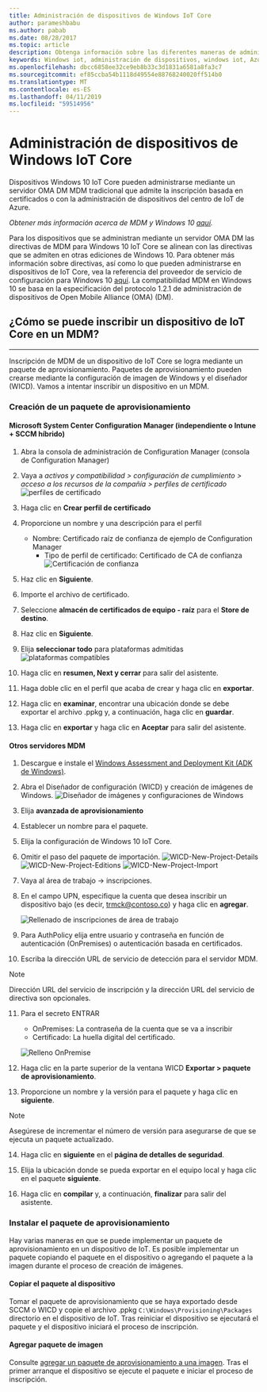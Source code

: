 ```yaml
---
title: Administración de dispositivos de Windows IoT Core
author: parameshbabu
ms.author: pabab
ms.date: 08/28/2017
ms.topic: article
description: Obtenga información sobre las diferentes maneras de administrar dispositivos Windows 10 IoT Core.
keywords: Windows iot, administración de dispositivos, windows iot, Azure DM, Hub de Azure, Azure IoT
ms.openlocfilehash: dbcc6858ee32ce9eb8b33c3d1831a6581a8fa3c7
ms.sourcegitcommit: ef85ccba54b1118d49554e88768240020ff514b0
ms.translationtype: MT
ms.contentlocale: es-ES
ms.lasthandoff: 04/11/2019
ms.locfileid: "59514956"
---
```

# <a name="managing-windows-iot-core-devices"></a>Administración de dispositivos de Windows IoT Core

Dispositivos Windows 10 IoT Core pueden administrarse mediante un servidor OMA DM MDM tradicional que admite la inscripción basada en certificados o con la administración de dispositivos del centro de IoT de Azure.  

 _Obtener más información acerca de MDM y Windows 10 [aquí](https://msdn.microsoft.com/library/windows/hardware/dn914769(v=vs.85).aspx)._  

Para los dispositivos que se administran mediante un servidor OMA DM las directivas de MDM para Windows 10 IoT Core se alinean con las directivas que se admiten en otras ediciones de Windows 10. Para obtener más información sobre directivas, así como lo que pueden administrarse en dispositivos de IoT Core, vea la referencia del proveedor de servicio de configuración para Windows 10 [aquí](https://aka.ms/csplist). La compatibilidad MDM en Windows 10 se basa en la especificación del protocolo 1.2.1 de administración de dispositivos de Open Mobile Alliance (OMA) (DM).

## <a name="how-do-i-enroll-an-iot-core-device-into-a-mdm"></a>¿Cómo se puede inscribir un dispositivo de IoT Core en un MDM?
___
Inscripción de MDM de un dispositivo de IoT Core se logra mediante un paquete de aprovisionamiento. Paquetes de aprovisionamiento pueden crearse mediante la configuración de imagen de Windows y el diseñador (WICD). Vamos a intentar inscribir un dispositivo en un MDM.

### <a name="creating-a-provisioning-package"></a>Creación de un paquete de aprovisionamiento

#### <a name="microsoft-system-center-configuration-manager-standalone-or-sccmintune-hybrid"></a>Microsoft System Center Configuration Manager (independiente o Intune + SCCM híbrido)

1. Abra la consola de administración de Configuration Manager (consola de Configuration Manager)

2. Vaya a _activos y compatibilidad > configuración de cumplimiento > acceso a los recursos de la compañía > perfiles de certificado_
   ![perfiles de certificado](../media/ManagingDevices/ConfigMgr-Certificate-Profiles.PNG)

3. Haga clic en **Crear perfil de certificado**

4. Proporcione un nombre y una descripción para el perfil
   - Nombre: Certificado raíz de confianza de ejemplo de Configuration Manager
     - Tipo de perfil de certificado: Certificado de CA de confianza  
     ![Certificación de confianza](../media/ManagingDevices/ConfigMgr-Certificate-Profiles-Wizard.png)

5. Haz clic en **Siguiente**.

6. Importe el archivo de certificado.

7. Seleccione **almacén de certificados de equipo - raíz** para el **Store de destino**.

8. Haz clic en **Siguiente**.

9. Elija **seleccionar todo** para plataformas admitidas ![plataformas compatibles](../media/ManagingDevices/ConfigMgr-Certificate-Profiles-Wizard-Supported-Platforms.png)

10. Haga clic en **resumen, Next y cerrar** para salir del asistente.

11. Haga doble clic en el perfil que acaba de crear y haga clic en **exportar**.

12. Haga clic en **examinar**, encontrar una ubicación donde se debe exportar el archivo .ppkg y, a continuación, haga clic en **guardar**.

13. Haga clic en **exportar** y haga clic en **Aceptar** para salir del asistente.

#### <a name="other-mdm-servers"></a>Otros servidores MDM

1. Descargue e instale el [Windows Assessment and Deployment Kit (ADK de Windows)](https://developer.microsoft.com/windows/hardware/windows-assessment-deployment-kit).

2. Abra el Diseñador de configuración (WICD) y creación de imágenes de Windows.
   ![Diseñador de imágenes y configuraciones de Windows](../media/ManagingDevices/WICD-Start-Page.png)

3. Elija **avanzada de aprovisionamiento**

4. Establecer un nombre para el paquete.

5. Elija la configuración de Windows 10 IoT Core.

6. Omitir el paso del paquete de importación.
   ![WICD-New-Project-Details](../media/ManagingDevices/WICD-Advanced-Provisioning-New-Project-Details.PNG) 
   ![WICD-New-Project-Editions](../media/ManagingDevices/WICD-Advanced-Provisioning-New-Project-Editions.PNG) 
   ![WICD-New-Project-Import](../media/ManagingDevices/WICD-Advanced-Provisioning-New-Project-Import.PNG)

7. Vaya al área de trabajo -> inscripciones.

8. En el campo UPN, especifique la cuenta que desea inscribir un dispositivo bajo (es decir, trmck@contoso.co) y haga clic en **agregar**.

   ![Rellenado de inscripciones de área de trabajo](../media/ManagingDevices/WICD-Workplace-Enrollments-UPN-Filled.png)

9. Para AuthPolicy elija entre usuario y contraseña en función de autenticación (OnPremises) o autenticación basada en certificados.

10. Escriba la dirección URL de servicio de detección para el servidor MDM.

> [!NOTE]
> Dirección URL del servicio de inscripción y la dirección URL del servicio de directiva son opcionales.

11. Para el secreto ENTRAR  
    - OnPremises: La contraseña de la cuenta que se va a inscribir  
    - Certificado: La huella digital del certificado.
    
    ![Relleno OnPremise](../media/ManagingDevices/WICD-Workplace-Enrollments-UPN-Details-Filled-Premise.png)  

12. Haga clic en la parte superior de la ventana WICD **Exportar > paquete de aprovisionamiento**.

13. Proporcione un nombre y la versión para el paquete y haga clic en **siguiente**. 

> [!NOTE]
> Asegúrese de incrementar el número de versión para asegurarse de que se ejecuta un paquete actualizado.

14. Haga clic en **siguiente** en el **página de detalles de seguridad**.

15. Elija la ubicación donde se pueda exportar en el equipo local y haga clic en el paquete **siguiente**.

16. Haga clic en **compilar** y, a continuación, **finalizar** para salir del asistente.

### <a name="installing-the-provisioning-package"></a>Instalar el paquete de aprovisionamiento

Hay varias maneras en que se puede implementar un paquete de aprovisionamiento en un dispositivo de IoT. Es posible implementar un paquete copiando el paquete en el dispositivo o agregando el paquete a la imagen durante el proceso de creación de imágenes.

#### <a name="copying-package-to-device"></a>Copiar el paquete al dispositivo

Tomar el paquete de aprovisionamiento que se haya exportado desde SCCM o WICD y copie el archivo .ppkg `C:\Windows\Provisioning\Packages` directorio en el dispositivo de IoT. Tras reiniciar el dispositivo se ejecutará el paquete y el dispositivo iniciará el proceso de inscripción.

#### <a name="adding-package-to-image"></a>Agregar paquete de imagen

Consulte [agregar un paquete de aprovisionamiento a una imagen](https://docs.microsoft.com/windows-hardware/manufacture/iot/add-a-provisioning-package-to-an-image). Tras el primer arranque el dispositivo se ejecute el paquete e iniciar el proceso de inscripción.
